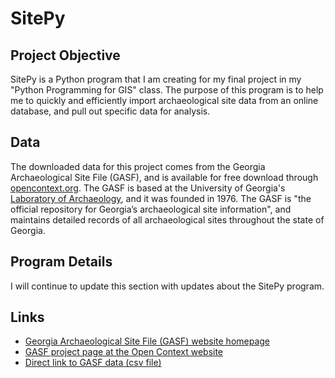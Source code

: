 # SitePy

## Project Objective
SitePy is a Python program that I am creating for my final project in my "Python Programming for GIS" class. The purpose of this program is to help me to quickly and efficiently import archaeological site data from an online database, and pull out specific data for analysis.

## Data
The downloaded data for this project comes from the Georgia Archaeological Site File (GASF), and is available for free download through [opencontext.org](https://opencontext.org/). The GASF is based at the University of Georgia's [Laboratory of Archaeology](https://archaeology.uga.edu/archlab/), and it was founded in 1976. The GASF is "the official repository for Georgia’s archaeological site information", and maintains detailed records of all archaeological sites throughout the state of Georgia.

## Program Details

I will continue to update this section with updates about the SitePy program.

## Links
- [Georgia Archaeological Site File (GASF) website homepage](https://archaeology.uga.edu/gasf/home)
- [GASF project page at the Open Context website](https://opencontext.org/projects/64013C33-4039-46C9-609A-A758CE51CA49)
- [Direct link to GASF data (csv file)](https://opencontext.org/tables/02f748469252f6d14250cb0c0b9d9f1e)
